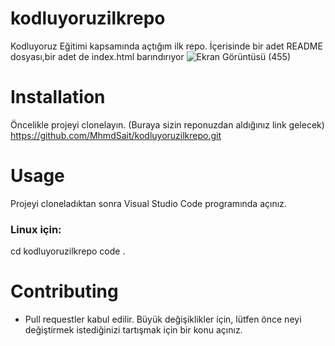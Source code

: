 # kodluyoruzilkrepo
Kodluyoruz Eğitimi kapsamında açtığım ilk repo. İçerisinde bir adet README dosyası,bir adet de index.html barındırıyor
![Ekran Görüntüsü (455)](https://user-images.githubusercontent.com/108357127/184505023-b7a9f3a4-3107-4ece-9383-21a06016d73f.png)
# Installation
Öncelikle projeyi clonelayın. (Buraya sizin reponuzdan aldığınız link gelecek)
https://github.com/MhmdSait/kodluyoruzilkrepo.git
# Usage
Projeyi cloneladıktan sonra Visual Studio Code programında açınız.
### Linux için:
cd kodluyoruzilkrepo
code .
# Contributing
* Pull requestler kabul edilir. Büyük değişiklikler için, lütfen önce neyi değiştirmek istediğinizi tartışmak için bir konu açınız.